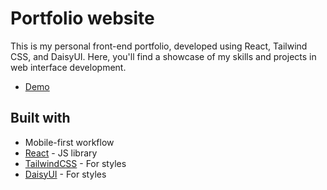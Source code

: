 # Portfolio website

This is my personal front-end portfolio, developed using React, Tailwind CSS, and DaisyUI. Here, you'll find a showcase of my skills and projects in web interface development.

- [Demo](https://portfolio-josalas21.vercel.app/)

## Built with

- Mobile-first workflow
- [React](https://reactjs.org/) - JS library
- [TailwindCSS](https://tailwindcss.com/) - For styles
- [DaisyUI](https://daisyui.com/) - For styles
